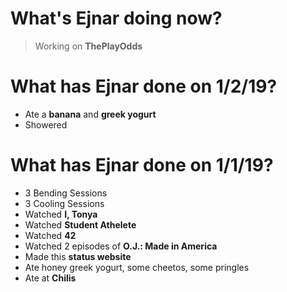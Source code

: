 # What's Ejnar doing now?
> Working on __ThePlayOdds__


# What has Ejnar done on 1/2/19?
* Ate a __banana__ and __greek yogurt__
* Showered

# What has Ejnar done on 1/1/19?
* 3 Bending Sessions
* 3 Cooling Sessions
* Watched __I, Tonya__
* Watched __Student Athelete__
* Watched __42__
* Watched 2 episodes of __O.J.: Made in America__
* Made this __status website__
* Ate honey greek yogurt, some cheetos, some pringles
* Ate at __Chilis__
